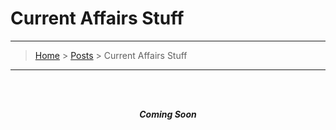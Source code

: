 # Current Affairs Stuff
---
> [Home](../index.md) > [Posts](../posts.md) > Current Affairs Stuff

---
<br>
<br>


***<center>Coming Soon</center>***